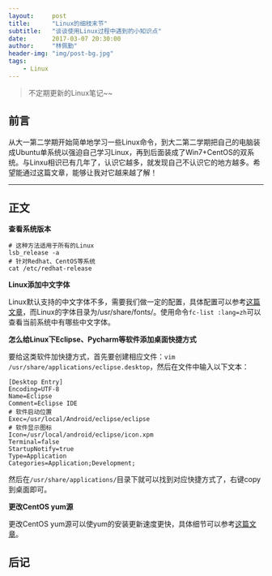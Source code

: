 ```yaml
---
layout:     post
title:      "Linux的细枝末节"
subtitle:   "谈谈使用Linux过程中遇到的小知识点"
date:       2017-03-07 20:30:00
author:     "林佩勤"
header-img: "img/post-bg.jpg"
tags:
    - Linux
---
```


> 不定期更新的Linux笔记~~


## 前言

从大一第二学期开始简单地学习一些Linux命令，到大二第二学期把自己的电脑装成Ubuntu单系统以强迫自己学习Linux，再到后面装成了Win7+CentOS的双系统。与Linxu相识已有几年了，认识它越多，就发现自己不认识它的地方越多。希望能通过这篇文章，能够让我对它越来越了解！

---

## 正文

**查看系统版本**

```shell
# 这种方法适用于所有的Linux
lsb_release -a
# 针对Redhat、CentOS等系统
cat /etc/redhat-release
```

**Linux添加中文字体**

Linux默认支持的中文字体不多，需要我们做一定的配置，具体配置可以参考[这篇文章](http://5iqiong.blog.51cto.com/2999926/1188961)，而Linux的字体目录为/usr/share/fonts/。使用命令`fc-list :lang=zh`可以查看当前系统中有哪些中文字体。

**怎么给Linux下Eclipse、Pycharm等软件添加桌面快捷方式**

要给这类软件加快捷方式，首先要创建相应文件：`vim /usr/share/applications/eclipse.desktop`，然后在文件中输入以下文本：

```shell
[Desktop Entry]
Encoding=UTF-8
Name=Eclipse
Comment=Eclipse IDE
# 软件启动位置
Exec=/usr/local/Android/eclipse/eclipse
# 软件显示图标
Icon=/usr/local/android/eclipse/icon.xpm
Terminal=false
StartupNotify=true
Type=Application
Categories=Application;Development;
```

然后在`/usr/share/applications/`目录下就可以找到对应快捷方式了，右键copy到桌面即可。

**更改CentOS yum源**

更改CentOS yum源可以使yum的安装更新速度更快，具体细节可以参考[这篇文章](http://www.jianshu.com/p/d8573f9d1f96)。

## 后记




